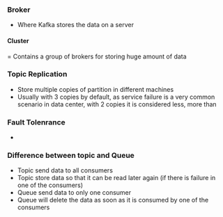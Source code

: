 ### Broker
- Where Kafka stores the data on a server
#### Cluster
= Contains a group of brokers for storing huge amount of data
### Topic Replication
- Store multiple copies of partition in different machines
- Usually with 3 copies by default, as service failure is a very common scenario in data center, with 2 copies it is considered less, more than
### Fault Tolenrance
- 
### Difference between topic and Queue
- Topic send data to all consumers
- Topic store data so that it can be read later again (if there is failure in one of the consumers)
- Queue send data to only one consumer
- Queue will delete the data as soon as it is consumed by one of the consumers

<!--stackedit_data:
eyJoaXN0b3J5IjpbLTE5NDI2Njg4MDIsLTEyNTEzODIzNzVdfQ
==
-->
